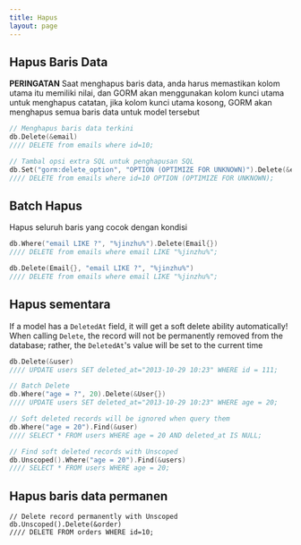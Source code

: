 ```yaml
---
title: Hapus
layout: page
---
```


## Hapus Baris Data

**PERINGATAN** Saat menghapus baris data, anda harus memastikan kolom utama itu memiliki nilai, dan GORM akan menggunakan kolom kunci utama untuk menghapus catatan, jika kolom kunci utama kosong, GORM akan menghapus semua baris data untuk model tersebut

```go
// Menghapus baris data terkini
db.Delete(&email)
//// DELETE from emails where id=10;

// Tambal opsi extra SQL untuk penghapusan SQL
db.Set("gorm:delete_option", "OPTION (OPTIMIZE FOR UNKNOWN)").Delete(&email)
//// DELETE from emails where id=10 OPTION (OPTIMIZE FOR UNKNOWN);
```

## Batch Hapus

Hapus seluruh baris yang cocok dengan kondisi

```go
db.Where("email LIKE ?", "%jinzhu%").Delete(Email{})
//// DELETE from emails where email LIKE "%jinzhu%";

db.Delete(Email{}, "email LIKE ?", "%jinzhu%")
//// DELETE from emails where email LIKE "%jinzhu%";
```

## Hapus sementara

If a model has a `DeletedAt` field, it will get a soft delete ability automatically! When calling `Delete`, the record will not be permanently removed from the database; rather, the `DeletedAt`'s value will be set to the current time

```go
db.Delete(&user)
//// UPDATE users SET deleted_at="2013-10-29 10:23" WHERE id = 111;

// Batch Delete
db.Where("age = ?", 20).Delete(&User{})
//// UPDATE users SET deleted_at="2013-10-29 10:23" WHERE age = 20;

// Soft deleted records will be ignored when query them
db.Where("age = 20").Find(&user)
//// SELECT * FROM users WHERE age = 20 AND deleted_at IS NULL;

// Find soft deleted records with Unscoped
db.Unscoped().Where("age = 20").Find(&users)
//// SELECT * FROM users WHERE age = 20;
```

## Hapus baris data permanen

    // Delete record permanently with Unscoped
    db.Unscoped().Delete(&order)
    //// DELETE FROM orders WHERE id=10;
